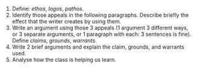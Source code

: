 1. Define: _ethos_, _logos_, _pathos_.
2. Identify those appeals in the following paragraphs. Describe briefly the effect that the writer creates by using them.
3. Write an argument using those 3 appeals (1 argument 3 different ways, or 3 separate arguments, or 1 paragraph with each: 3 sentences is fine). Define _claims_, _grounds_, _warrants_.
4. Write 2 brief arguments and explain the claim, grounds, and warrants used.
5. Analyse how the class is helping us learn.